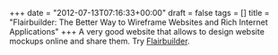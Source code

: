 +++
date = "2012-07-13T07:16:33+00:00"
draft = false
tags = []
title = "Flairbuilder: The Better Way to Wireframe Websites and Rich Internet Applications"
+++
A very good website that allows to design website mockups online and share them. Try [Flairbuilder](http://flairbuilder.com/).